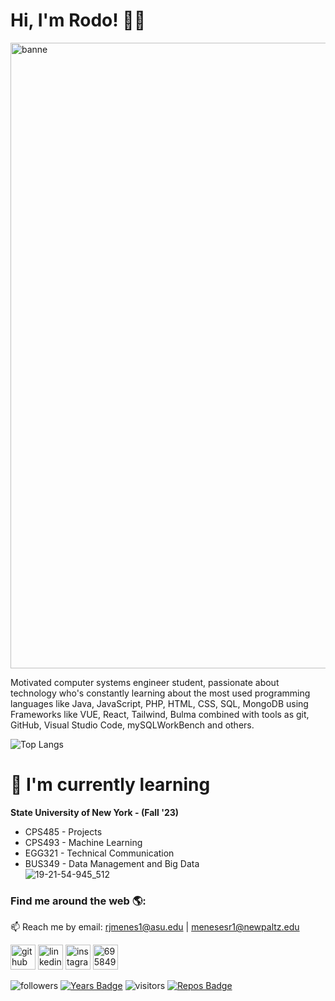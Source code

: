 # Hi, I'm Rodo! 👋🏽

<img width="1001" alt="banne" src="https://github.com/RodoJML/RodoJML/assets/63088555/f7b1be76-5942-469a-b6a9-f7d3460f8518">

Motivated computer systems engineer student, passionate about technology who's constantly learning about the most used programming languages like Java, JavaScript, PHP, HTML, CSS, SQL, MongoDB using Frameworks like VUE, React, Tailwind, Bulma combined with tools as git, GitHub, Visual Studio Code, mySQLWorkBench and others. 

![Top Langs](https://github-readme-stats.vercel.app/api/top-langs/?username=RodoJML&layout=compact&theme=dark)

# 📲 I'm currently learning
**State University of New York - (Fall '23)**
* CPS485 - Projects
* CPS493 - Machine Learning
* EGG321 - Technical Communication
* BUS349 - Data Management and Big Data  
![19-21-54-945_512](https://github.com/RodoJML/RodoJML/assets/63088555/5e15d623-618f-4204-b82a-b24e0adb3521)
### Find me around the web 🌎:
📫 Reach me by email: rjmenes1@asu.edu | menesesr1@newpaltz.edu

[<img src='https://cdn.jsdelivr.net/npm/simple-icons@3.0.1/icons/github.svg' alt='github' height='40'>](https://github.com/RodoJML)
[<img src='https://cdn.jsdelivr.net/npm/simple-icons@3.0.1/icons/linkedin.svg' alt='linkedin' height='40'>](https://www.linkedin.com/in/rodolfo-meneses-leal-08b66a20a/)
[<img src='https://cdn.jsdelivr.net/npm/simple-icons@3.0.1/icons/instagram.svg' alt='instagram' height='40'>](https://www.instagram.com/rodojml/)
<a href="https://discordapp.com/users/695849984712638475" target="blank"><img src="https://cdn-icons-png.flaticon.com/512/3670/3670325.png" alt="695849984712638475" height="40"/></a>

<img alt="followers" src="https://img.shields.io/github/followers/rodojml?label=Followers&style=social"> [![Years Badge](https://badges.pufler.dev/years/rodojml)](https://badges.pufler.dev) ![visitors](https://visitor-badge.laobi.icu/badge?page_id=rodojml.rodojml) [![Repos Badge](https://badges.pufler.dev/repos/rodojml)](https://badges.pufler.dev)
